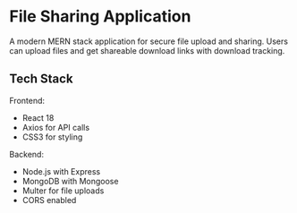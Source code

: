 # File Sharing Application

A modern MERN stack application for secure file upload and sharing. Users can upload files and get shareable download links with download tracking.

## Tech Stack

Frontend:

- React 18
- Axios for API calls
- CSS3 for styling

Backend:

- Node.js with Express
- MongoDB with Mongoose
- Multer for file uploads
- CORS enabled
